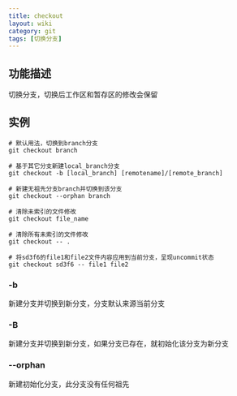 ```yaml
---
title: checkout
layout: wiki
category: git
tags: [切换分支]
---
```


## 功能描述

切换分支，切换后工作区和暂存区的修改会保留

## 实例

~~~Text
# 默认用法，切换到branch分支
git checkout branch

# 基于其它分支新建local_branch分支
git checkout -b [local_branch] [remotename]/[remote_branch]

# 新建无祖先分支branch并切换到该分支
git checkout --orphan branch

# 清除未索引的文件修改
git checkout file_name

# 清除所有未索引的文件修改
git checkout -- .

# 将sd3f6的file1和file2文件内容应用到当前分支，呈现uncommit状态
git checkout sd3f6 -- file1 file2
~~~


### -b

新建分支并切换到新分支，分支默认来源当前分支

### -B

新建分支并切换到新分支，如果分支已存在，就初始化该分支为新分支

### --orphan

新建初始化分支，此分支没有任何祖先
